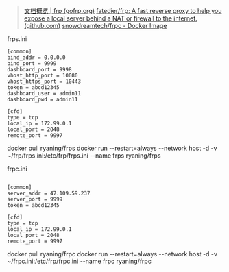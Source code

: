 >[文档概览 | frp (gofrp.org)](https://gofrp.org/zh-cn/docs/overview/)
>[fatedier/frp: A fast reverse proxy to help you expose a local server behind a NAT or firewall to the internet. (github.com)](https://github.com/fatedier/frp)
>[snowdreamtech/frpc - Docker Image](https://hub.docker.com/r/snowdreamtech/frpc)

frps.ini

```
[common]
bind_addr = 0.0.0.0
bind_port = 9999
dashboard_port = 9998
vhost_http_port = 10080
vhost_https_port = 10443
token = abcd12345
dashboard_user = admin11
dashboard_pwd = admin11

[cfd]
type = tcp
local_ip = 172.99.0.1
local_port = 2048
remote_port = 9997
```

docker pull ryaning/frps
docker run --restart=always --network host -d -v ~/frp/frps.ini:/etc/frp/frps.ini --name frps ryaning/frps

frpc.ini

```

[common]
server_addr = 47.109.59.237
server_port = 9999
token = abcd12345

[cfd]
type = tcp
local_ip = 172.99.0.1
local_port = 2048
remote_port = 9997
```

docker pull ryaning/frpc
docker run --restart=always --network host -d -v ~/frpc.ini:/etc/frp/frpc.ini --name frpc ryaning/frpc